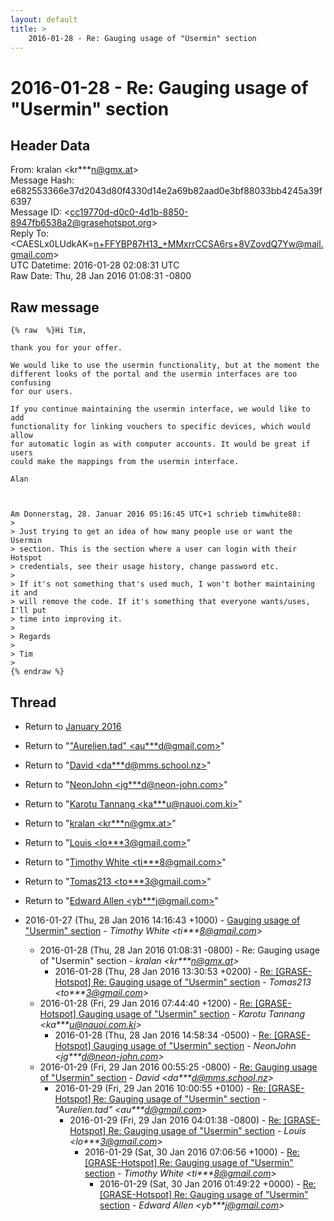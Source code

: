 ```yaml
---
layout: default
title: >
    2016-01-28 - Re: Gauging usage of "Usermin" section
---
```


# 2016-01-28 - Re: Gauging usage of "Usermin" section

## Header Data

From: kralan \<kr***n@gmx.at\><br>
Message Hash: e682553366e37d2043d80f4330d14e2a69b82aad0e3bf88033bb4245a39f6397<br>
Message ID: \<cc19770d-d0c0-4d1b-8850-8947fb6538a2@grasehotspot.org\><br>
Reply To: \<CAESLx0LUdkAK=n+FFYBP87H13_+MMxrrCCSA6rs+8VZovdQ7Yw@mail.gmail.com\><br>
UTC Datetime: 2016-01-28 02:08:31 UTC<br>
Raw Date: Thu, 28 Jan 2016 01:08:31 -0800<br>

## Raw message

```
{% raw  %}Hi Tim,

thank you for your offer.

We would like to use the usermin functionality, but at the moment the 
different looks of the portal and the usermin interfaces are too confusing 
for our users.

If you continue maintaining the usermin interface, we would like to add 
functionality for linking vouchers to specific devices, which would allow 
for automatic login as with computer accounts. It would be great if users 
could make the mappings from the usermin interface.

Alan



Am Donnerstag, 28. Januar 2016 05:16:45 UTC+1 schrieb timwhite88:
>
> Just trying to get an idea of how many people use or want the Usermin 
> section. This is the section where a user can login with their Hotspot 
> credentials, see their usage history, change password etc.
>
> If it's not something that's used much, I won't bother maintaining it and 
> will remove the code. If it's something that everyone wants/uses, I'll put 
> time into improving it.
>
> Regards
>
> Tim
>
{% endraw %}
```

## Thread

+ Return to [January 2016](/archive/2016/01)

+ Return to "["Aurelien.tad" <au***d<span>@</span>gmail.com>](/authors/au___d_at_gmail_com)"
+ Return to "[David <da***d<span>@</span>mms.school.nz>](/authors/da___d_at_mms_school_nz)"
+ Return to "[NeonJohn <jg***d<span>@</span>neon-john.com>](/authors/jg___d_at_neonjohn_com)"
+ Return to "[Karotu Tannang <ka***u<span>@</span>nauoi.com.ki>](/authors/ka___u_at_nauoi_com_ki)"
+ Return to "[kralan <kr***n<span>@</span>gmx.at>](/authors/kr___n_at_gmx_at)"
+ Return to "[Louis <lo***3<span>@</span>gmail.com>](/authors/lo___3_at_gmail_com)"
+ Return to "[Timothy White <ti***8<span>@</span>gmail.com>](/authors/ti___8_at_gmail_com)"
+ Return to "[Tomas213 <to***3<span>@</span>gmail.com>](/authors/to___3_at_gmail_com)"
+ Return to "[Edward Allen <yb***j<span>@</span>gmail.com>](/authors/yb___j_at_gmail_com)"

+ 2016-01-27 (Thu, 28 Jan 2016 14:16:43 +1000) - [Gauging usage of "Usermin" section](/archive/2016/01/fcae509b4f1561f2f326b08e7b7fe172a8ada38feb4c83f787551c5b45b2d179) - _Timothy White \<ti***8@gmail.com\>_
  + 2016-01-28 (Thu, 28 Jan 2016 01:08:31 -0800) - Re: Gauging usage of "Usermin" section - _kralan \<kr***n@gmx.at\>_
    + 2016-01-28 (Thu, 28 Jan 2016 13:30:53 +0200) - [Re: [GRASE-Hotspot] Re: Gauging usage of "Usermin" section](/archive/2016/01/428ec8b335174af9de443d934e0b6efd053fb6fc9684d91df376f0f621a2410e) - _Tomas213 \<to***3@gmail.com\>_
  + 2016-01-28 (Fri, 29 Jan 2016 07:44:40 +1200) - [Re: [GRASE-Hotspot] Gauging usage of "Usermin" section](/archive/2016/01/1f991f62ec702edc30fc17ed50935e224e1605ceff149bef0c6be135a2691cad) - _Karotu Tannang \<ka***u@nauoi.com.ki\>_
    + 2016-01-28 (Thu, 28 Jan 2016 14:58:34 -0500) - [Re: [GRASE-Hotspot] Gauging usage of "Usermin" section](/archive/2016/01/b3418e6fa20bd36e4cae428dead9d2fab6f105b9f1a68a7ae4681086dd53c3eb) - _NeonJohn \<jg***d@neon-john.com\>_
  + 2016-01-29 (Fri, 29 Jan 2016 00:55:25 -0800) - [Re: Gauging usage of "Usermin" section](/archive/2016/01/d41d20a7288e08f7816b9c5f16f69a6a8078234d16f57499072e9d55fc796cda) - _David \<da***d@mms.school.nz\>_
    + 2016-01-29 (Fri, 29 Jan 2016 10:00:55 +0100) - [Re: [GRASE-Hotspot] Re: Gauging usage of "Usermin" section](/archive/2016/01/1dda6ae1955952e23724af06c486b7f2f74aaae1b7b1daccb76fe0616b7b3b8b) - _"Aurelien.tad" \<au***d@gmail.com\>_
      + 2016-01-29 (Fri, 29 Jan 2016 04:01:38 -0800) - [Re: [GRASE-Hotspot] Re: Gauging usage of "Usermin" section](/archive/2016/01/7b8ecd5fe598176ab8eecfb0b75d7a71b13c9815e0fd5fff208092c62ca6e26d) - _Louis \<lo***3@gmail.com\>_
        + 2016-01-29 (Sat, 30 Jan 2016 07:06:56 +1000) - [Re: [GRASE-Hotspot] Re: Gauging usage of "Usermin" section](/archive/2016/01/100a875a63759b1a0a252a07c1e1a18aa9d54983754ef2a629a66b0f5cd43fab) - _Timothy White \<ti***8@gmail.com\>_
          + 2016-01-29 (Sat, 30 Jan 2016 01:49:22 +0000) - [Re: [GRASE-Hotspot] Re: Gauging usage of "Usermin" section](/archive/2016/01/ee11907db23d0010e7f443455ba7444e3214555d4c264a99175c4b10a1cf7182) - _Edward Allen \<yb***j@gmail.com\>_

